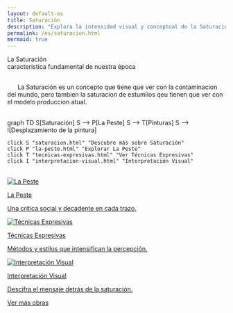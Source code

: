 ```yaml
---
layout: default-es
title: Saturación
description: "Explora la intensidad visual y conceptual de la Saturación en el arte contemporáneo."
permalink: /es/saturacion.html
mermaid: true
---
```


<div class="titulo">La Saturación</div>

<div class="subtitulo">caracteristica fundamental de nuestra época</div>

<p class="parrafo" style="margin-top: 6%;">
  &nbsp;&nbsp;&nbsp;&nbsp;&nbsp;&nbsp;La Saturación es un concepto que tiene que ver con la contaminacion del mundo, pero tambien la saturacion de estumilos qeu tienen que ver con el modelo produccion atual.</p>
<br>

<div class="mermaid">
graph TD
    S[Saturación]
    S --> P[La Peste]
    S --> T[Pinturas]
    S --> I[Desplazamiento de la pintura]

    click S "saturacion.html" "Descubre más sobre Saturación"
    click P "la-peste.html" "Explorar La Peste"
    click T "tecnicas-expresivas.html" "Ver Técnicas Expresivas"
    click I "interpretacion-visual.html" "Interpretación Visual"
</div>
<br>

<div class="button-container">
  <a href="la-peste.html" class="fancy-button">
    <div class="button-content">
      <img src="/assets/img/la-peste.gif" alt="La Peste" loading="lazy">
      <p class="title">La Peste</p>
      <p class="subtitle">Una crítica social y decadente en cada trazo.</p>
    </div>
  </a>

  <a href="tecnicas-expresivas.html" class="fancy-button">
    <div class="button-content">
      <img src="/assets/img/tecnicas-expresivas.gif" alt="Técnicas Expresivas" loading="lazy">
      <p class="title">Técnicas Expresivas</p>
      <p class="subtitle">Métodos y estilos que intensifican la percepción.</p>
    </div>
  </a>

  <a href="interpretacion-visual.html" class="fancy-button">
    <div class="button-content">
      <img src="/assets/img/interpretacion-visual.gif" alt="Interpretación Visual" loading="lazy">
      <p class="title">Interpretación Visual</p>
      <p class="subtitle">Descifra el mensaje detrás de la saturación.</p>
    </div>
  </a>
</div>

<a href="obras.html" class="enlace">Ver más obras</a>
<br><br>
